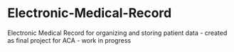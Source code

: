 # Electronic-Medical-Record
Electronic Medical Record for organizing and storing patient data - created as final project for ACA - work in progress
